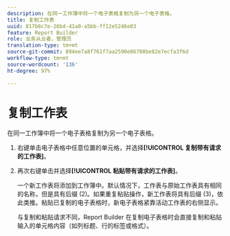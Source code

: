 ```yaml
---
description: 在同一工作簿中将一个电子表格复制为另一个电子表格。
title: 复制工作表
uuid: 817b8c7e-26bd-41a0-a5bb-ff12e5246e03
feature: Report Builder
role: 业务从业者，管理员
translation-type: tm+mt
source-git-commit: 894ee7a8f761f7aa2590e06708be82e7ecfa3f6d
workflow-type: tm+mt
source-wordcount: '136'
ht-degree: 97%

---
```



# 复制工作表

在同一工作簿中将一个电子表格复制为另一个电子表格。

1. 右键单击电子表格中任意位置的单元格，并选择&#x200B;**[!UICONTROL 复制带有请求的工作表]**。
1. 再次右键单击并选择&#x200B;**[!UICONTROL 粘贴带有请求的工作表]**。

   一个新工作表将添加到工作簿中。默认情况下，工作表与原始工作表具有相同的名称，但是具有后缀 (2)。如果重复粘贴操作，新工作表将具有后缀 (3)，依此类推。粘贴已复制的电子表格时，新电子表格紧靠活动工作表的右侧显示。

   与复制和粘贴请求不同，Report Builder 在复制电子表格时会直接复制和粘贴输入的单元格内容（如列标题、行的标签或格式）。
